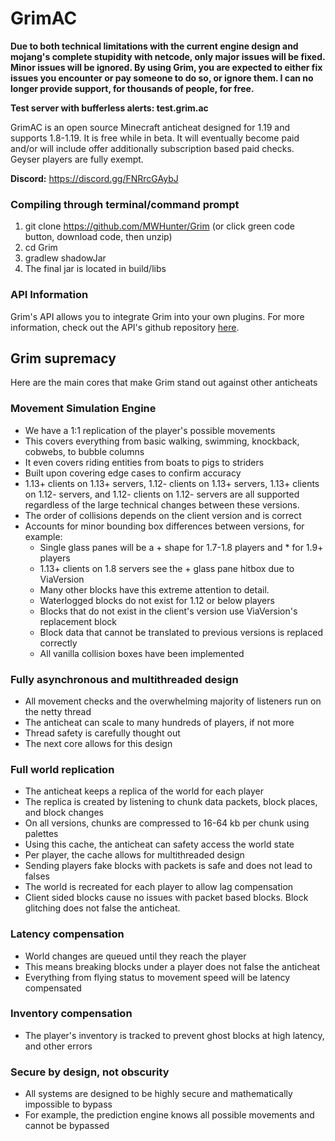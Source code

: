 # GrimAC

**Due to both technical limitations with the current engine design and mojang's complete stupidity with netcode, only major issues will be fixed.  Minor issues will be ignored.  By using Grim, you are expected to either fix issues you encounter or pay someone to do so, or ignore them.  I can no longer provide support, for thousands of people, for free.**

**Test server with bufferless alerts: test.grim.ac**

GrimAC is an open source Minecraft anticheat designed for 1.19 and supports 1.8-1.19. It is free while in beta. It will eventually become paid and/or will include offer additionally subscription based paid checks. Geyser players are fully exempt.

**Discord:** https://discord.gg/FNRrcGAybJ

### Compiling through terminal/command prompt
1. git clone https://github.com/MWHunter/Grim (or click green code button, download code, then unzip)
2. cd Grim
3. gradlew shadowJar
4. The final jar is located in build/libs

### API Information
Grim's API allows you to integrate Grim into your own plugins. For more information, check out the API's github repository [here](https://github.com/MWHunter/GrimAPI).

## Grim supremacy

Here are the main cores that make Grim stand out against other anticheats

### Movement Simulation Engine

* We have a 1:1 replication of the player's possible movements
* This covers everything from basic walking, swimming, knockback, cobwebs, to bubble columns
* It even covers riding entities from boats to pigs to striders
* Built upon covering edge cases to confirm accuracy
* 1.13+ clients on 1.13+ servers, 1.12- clients on 1.13+ servers, 1.13+ clients on 1.12- servers, and 1.12- clients on 1.12- servers are all supported regardless of the large technical changes between these versions.
* The order of collisions depends on the client version and is correct
* Accounts for minor bounding box differences between versions, for example:
    * Single glass panes will be a + shape for 1.7-1.8 players and * for 1.9+ players
    * 1.13+ clients on 1.8 servers see the + glass pane hitbox due to ViaVersion
    * Many other blocks have this extreme attention to detail.
    * Waterlogged blocks do not exist for 1.12 or below players
    * Blocks that do not exist in the client's version use ViaVersion's replacement block
    * Block data that cannot be translated to previous versions is replaced correctly
    * All vanilla collision boxes have been implemented

### Fully asynchronous and multithreaded design

* All movement checks and the overwhelming majority of listeners run on the netty thread
* The anticheat can scale to many hundreds of players, if not more
* Thread safety is carefully thought out
* The next core allows for this design

### Full world replication

* The anticheat keeps a replica of the world for each player
* The replica is created by listening to chunk data packets, block places, and block changes
* On all versions, chunks are compressed to 16-64 kb per chunk using palettes
* Using this cache, the anticheat can safety access the world state
* Per player, the cache allows for multithreaded design
* Sending players fake blocks with packets is safe and does not lead to falses
* The world is recreated for each player to allow lag compensation
* Client sided blocks cause no issues with packet based blocks. Block glitching does not false the anticheat.

### Latency compensation

* World changes are queued until they reach the player
* This means breaking blocks under a player does not false the anticheat
* Everything from flying status to movement speed will be latency compensated

### Inventory compensation

* The player's inventory is tracked to prevent ghost blocks at high latency, and other errors

### Secure by design, not obscurity

* All systems are designed to be highly secure and mathematically impossible to bypass
* For example, the prediction engine knows all possible movements and cannot be bypassed
